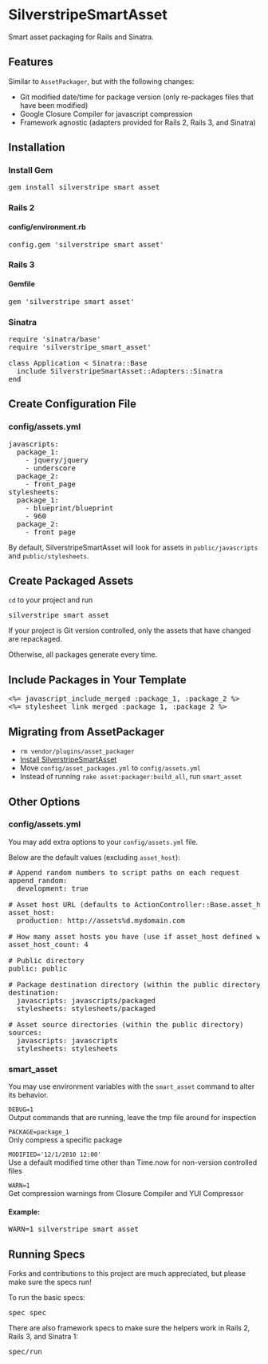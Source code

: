 SilverstripeSmartAsset
===========

Smart asset packaging for Rails and Sinatra.

Features
--------

Similar to <code>AssetPackager</code>, but with the following changes:

* Git modified date/time for package version (only re-packages files that have been modified)
* Google Closure Compiler for javascript compression
* Framework agnostic (adapters provided for Rails 2, Rails 3, and Sinatra)

<a name="installation"></a>

Installation
------------

### Install Gem

<pre>
gem install silverstripe_smart_asset
</pre>

### Rails 2

#### config/environment.rb

<pre>
config.gem 'silverstripe_smart_asset'
</pre>

### Rails 3

#### Gemfile

<pre>
gem 'silverstripe_smart_asset'
</pre>

### Sinatra

<pre>
require 'sinatra/base'
require 'silverstripe_smart_asset'

class Application &lt; Sinatra::Base
  include SilverstripeSmartAsset::Adapters::Sinatra
end
</pre>

Create Configuration File
-------------------------

### config/assets.yml

<pre>
javascripts:
  package_1:
    - jquery/jquery
    - underscore
  package_2:
    - front_page
stylesheets:
  package_1:
    - blueprint/blueprint
    - 960
  package_2:
    - front_page
</pre>

By default, SilverstripeSmartAsset will look for assets in <code>public/javascripts</code> and <code>public/stylesheets</code>.

Create Packaged Assets
----------------------

<code>cd</code> to your project and run

<pre>
silverstripe_smart_asset
</pre>

If your project is Git version controlled, only the assets that have changed are repackaged.

Otherwise, all packages generate every time.

Include Packages in Your Template
---------------------------------

<pre>
&lt;%= javascript_include_merged :package_1, :package_2 %&gt;
&lt;%= stylesheet_link_merged :package_1, :package_2 %&gt;
</pre>

Migrating from AssetPackager
----------------------------

* <code>rm vendor/plugins/asset\_packager</code>
* <a href="#installation">Install SilverstripeSmartAsset</a>
* Move <code>config/asset\_packages.yml</code> to <code>config/assets.yml</code>
* Instead of running <code>rake asset:packager:build_all</code>, run <code>smart\_asset</code>

Other Options
-------------

### config/assets.yml

You may add extra options to your <code>config/assets.yml</code> file.

Below are the default values (excluding <code>asset\_host</code>):

<pre>
# Append random numbers to script paths on each request
append_random:
  development: true

# Asset host URL (defaults to ActionController::Base.asset_host or nil)
asset_host:
  production: http://assets%d.mydomain.com

# How many asset hosts you have (use if asset_host defined with %d)
asset_host_count: 4

# Public directory
public: public

# Package destination directory (within the public directory)
destination:
  javascripts: javascripts/packaged
  stylesheets: stylesheets/packaged

# Asset source directories (within the public directory)
sources:
  javascripts: javascripts
  stylesheets: stylesheets
</pre>

### smart\_asset

You may use environment variables with the <code>smart\_asset</code> command to alter its behavior.

<code>DEBUG=1</code><br/>Output commands that are running, leave the tmp file around for inspection

<code>PACKAGE=package\_1</code><br/>Only compress a specific package

<code>MODIFIED='12/1/2010 12:00'</code><br/>Use a default modified time other than Time.now for non-version controlled files

<code>WARN=1</code><br/>Get compression warnings from Closure Compiler and YUI Compressor

#### Example:

<pre>
WARN=1 silverstripe_smart_asset
</pre>

Running Specs
-------------

Forks and contributions to this project are much appreciated, but please make sure the specs run!

To run the basic specs:

<pre>
spec spec
</pre>

There are also framework specs to make sure the helpers work in Rails 2, Rails 3, and Sinatra 1:

<pre>
spec/run
</pre>